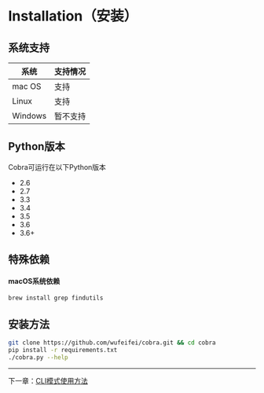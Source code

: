 # Installation（安装）

## 系统支持

|系统|支持情况|
|---|---|
| mac OS | 支持 |
| Linux | 支持 |
| Windows | 暂不支持 |

## Python版本
Cobra可运行在以下Python版本
  - 2.6
  - 2.7
  - 3.3
  - 3.4
  - 3.5
  - 3.6
  - 3.6+

## 特殊依赖

#### macOS系统依赖
```
brew install grep findutils
```

## 安装方法
```bash
git clone https://github.com/wufeifei/cobra.git && cd cobra
pip install -r requirements.txt
./cobra.py --help
```

---
下一章：[CLI模式使用方法](https://wufeifei.github.io/cobra/cli)